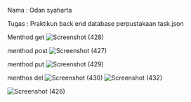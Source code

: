 Nama : Odan syaharta

Tugas : Praktikun back end
database perpustakaan task.json

Menthod get
![Screenshot (428)](https://github.com/odansyyy/perpus-json/assets/145110140/7bfc91aa-1c52-4116-bf91-3d90dfc1f1a3)


menthod post
![Screenshot (427)](https://github.com/odansyyy/perpus-json/assets/145110140/c012ff2f-84fa-451c-96c3-9d26ac31ce53)

menthod put
![Screenshot (429)](https://github.com/odansyyy/perpus-json/assets/145110140/b0cb035d-904d-4055-90ca-d5a439f39414)

menthos del
![Screenshot (430)](https://github.com/odansyyy/perpus-json/assets/145110140/81f6e152-0cf9-4841-be2e-2c38f1432c0d)
![Screenshot (432)](https://github.com/odansyyy/perpus-json/assets/145110140/1ea73386-3081-46c0-b03f-67a4c1b70b47)



![Screenshot (426)](https://github.com/odansyyy/perpus-json/assets/145110140/3383a92c-233f-4ca0-a9d3-8c7814456314)
